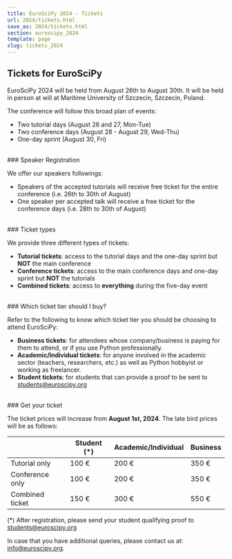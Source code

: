 ```yaml
---
title: EuroSciPy 2024 - Tickets
url: 2024/tickets.html
save_as: 2024/tickets.html
section: euroscipy_2024
template: page
slug: tickets_2024
---
```


## Tickets for EuroSciPy

EuroSciPy 2024 will be held from August 26th to August 30th. It will be held in
person at will at Maritime University of Szczecin, Szczecin, Poland.

The conference will follow this broad plan of events:

- Two tutorial days (August 26 and 27, Mon-Tue)
- Two conference days (August 28 - August 29, Wed-Thu)
- One-day sprint (August 30, Fri)

<br>
### Speaker Registration

We offer our speakers followings:

- Speakers of the accepted tutorials will receive free ticket for the entire conference (i.e. 26th to 30th of August)
- One speaker per accepted talk will receive a free ticket for the conference days (i.e. 28th to 30th of August)

<br>
### Ticket types

We provide three different types of tickets:

- **Tutorial tickets**: access to the tutorial days and the one-day sprint but **NOT**
  the main conference
- **Conference tickets**: access to the main conference days and one-day sprint but
  **NOT** the tutorials
- **Combined tickets**: access to **everything** during the five-day event

<br>
### Which ticket tier should I buy?

Refer to the following to know which ticket tier you should be choosing to
attend EuroSciPy:

- **Business tickets**: for attendees whose company/business is paying for them to
  attend, or if you use Python professionally.
- **Academic/Individual tickets**: for anyone involved in the academic sector
  (teachers, researchers, etc.) as well as Python hobbyist or working as
  freelancer.
- **Student tickets**: for students that can provide a proof to be sent to
  <a href="mailto:students@euroscipy.org">students@euroscipy.org</a>

<br>
### Get your ticket

<html>
  <head>
    <script src="https://js.tito.io/v2" async></script>
  </head>
  <body>
    <tito-widget
      event="euroscipy/2024"
    ></tito-widget>
  </body>
</html>

The ticket prices will increase from **August 1st, 2024**. The late bird prices
will be as follows:

|                  | Student (*) | Academic/Individual | Business |
|------------------|-------------|---------------------|----------|
| Tutorial only    | 100 €       | 200 €               | 350 €    |
| Conference only  | 100 €       | 200 €               | 350 €    |
| Combined ticket  | 150 €       | 300 €               | 550 €    |

(*) After registration, please send your student qualifying proof to
<a href="mailto:students@euroscipy.org">students@euroscipy.org</a>

In case that you have additional queries, please contact us at:
<a href="mailto:info@euroscipy.org">info@euroscipy.org</a>.
